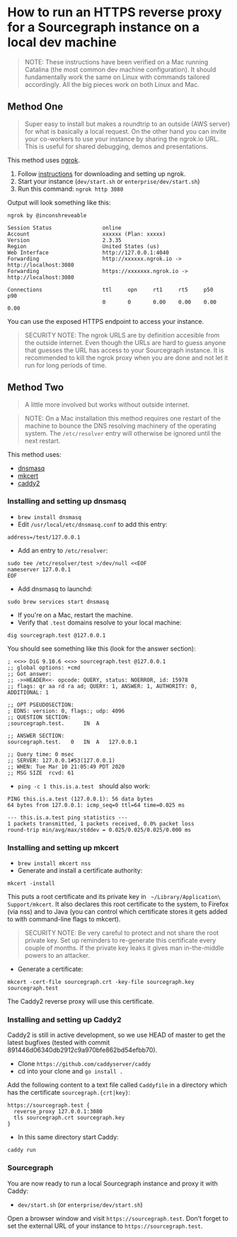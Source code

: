 # How to run an HTTPS reverse proxy for a Sourcegraph instance on a local dev machine

> NOTE: These instructions have been verified on a Mac running Catalina (the most common dev machine configuration).
> It should fundamentally work the same on Linux with commands tailored accordingly. All the big pieces work
> on both Linux and Mac.

## Method One

> Super easy to install but makes a roundtrip to an outside (AWS server) for what is basically a local request.
> On the other hand you can invite your co-workers to use your instance by sharing the ngrok.io URL.
> This is useful for shared debugging, demos and presentations.

This method uses [ngrok](https://ngrok.com/).

1. Follow [instructions](https://ngrok.com/download) for downloading and setting up ngrok.
1. Start your instance (`dev/start.sh` or `enterprise/dev/start.sh`)
1. Run this command: `ngrok http 3080`

Output will look something like this:

```text
ngrok by @inconshreveable                                                                                                            
                                                                                                                                                                                                                        
Session Status                online                                                                                                                                                                                    
Account                       xxxxxx (Plan: xxxxx)                                                                                                                                                                 
Version                       2.3.35                                                                                                                                                                                    
Region                        United States (us)                                                                                                                                                                        
Web Interface                 http://127.0.0.1:4040                                                                                                                                                                     
Forwarding                    http://xxxxxx.ngrok.io -> http://localhost:3080                                                                                                                                         
Forwarding                    https://xxxxxxx.ngrok.io -> http://localhost:3080                                                                                                                                        
                                                                                                                                                                                                                        
Connections                   ttl     opn     rt1     rt5     p50     p90                                                                                                                                               
                              0       0       0.00    0.00    0.00    0.00                                                                                                                                              
```

You can use the exposed HTTPS endpoint to access your instance.

> SECURITY NOTE: The ngrok URLS are by definition accesible from the outside internet. Even though the URLs
> are hard to guess anyone that guesses the URL has access to your Sourcegraph instance. It is recommended to
> kill the ngrok proxy when you are done and not let it run for long periods of time.

## Method Two

> A little more involved but works without outside internet.

> NOTE: On a Mac installation this method requires one restart of the machine to bounce the DNS resolving machinery
> of the operating system. The `/etc/resolver` entry will otherwise be ignored until the next restart. 

This method uses:

* [dnsmasq](http://www.thekelleys.org.uk/dnsmasq/doc.html)
* [mkcert](https://github.com/FiloSottile/mkcert)
* [caddy2](https://caddyserver.com/)

### Installing and setting up dnsmasq

* `brew install dnsmasq`
* Edit `/usr/local/etc/dnsmasq.conf` to add this entry:

```text
address=/test/127.0.0.1
```

* Add an entry to `/etc/resolver`:

```shell script
sudo tee /etc/resolver/test >/dev/null <<EOF
nameserver 127.0.0.1
EOF
``` 

* Add dnsmasq to launchd:

```shell script
sudo brew services start dnsmasq 
```
* If you're on a Mac, restart the machine.
* Verify that `.test` domains resolve to your local machine:

```shell script
dig sourcegraph.test @127.0.0.1
``` 

You should see something like this (look for the answer section):

```text
; <<>> DiG 9.10.6 <<>> sourcegraph.test @127.0.0.1
;; global options: +cmd
;; Got answer:
;; ->>HEADER<<- opcode: QUERY, status: NOERROR, id: 15978
;; flags: qr aa rd ra ad; QUERY: 1, ANSWER: 1, AUTHORITY: 0, ADDITIONAL: 1

;; OPT PSEUDOSECTION:
; EDNS: version: 0, flags:; udp: 4096
;; QUESTION SECTION:
;sourcegraph.test.		IN	A

;; ANSWER SECTION:
sourcegraph.test.	0	IN	A	127.0.0.1

;; Query time: 0 msec
;; SERVER: 127.0.0.1#53(127.0.0.1)
;; WHEN: Tue Mar 10 21:05:49 PDT 2020
;; MSG SIZE  rcvd: 61
```

* `ping -c 1 this.is.a.test ` should also work:

```text
PING this.is.a.test (127.0.0.1): 56 data bytes
64 bytes from 127.0.0.1: icmp_seq=0 ttl=64 time=0.025 ms

--- this.is.a.test ping statistics ---
1 packets transmitted, 1 packets received, 0.0% packet loss
round-trip min/avg/max/stddev = 0.025/0.025/0.025/0.000 ms
``` 

### Installing and setting up mkcert

* `brew install mkcert nss`
* Generate and install a certificate authority:

```shell script
mkcert -install
```

This puts a root certificate and its private key in ` ~/Library/Application\ Support/mkcert`. It also declares
this root certificate to the system, to Firefox (via nss) and to Java (you can control which certificate stores
it gets added to with command-line flags to mkcert).

> SECURITY NOTE: Be very careful to protect and not share the root private key. Set up reminders to re-generate
> this certificate every couple of months. If the private key leaks it gives man in-the-middle powers to an attacker.

* Generate a certificate:

```shell script
mkcert -cert-file sourcegraph.crt -key-file sourcegraph.key sourcegraph.test
``` 

The Caddy2 reverse proxy will use this certificate.

### Installing and setting up Caddy2

Caddy2 is still in active development, so we use HEAD of master to get the latest bugfixes 
(tested with commit 891446d06340db2912c9a970bfe862bd54efbb70).

* Clone `https://github.com/caddyserver/caddy`
* cd into your clone and `go install .`

Add the following content to a text file called `Caddyfile` in a directory which has
the certificate `sourcegraph.{crt|key}`:

```text
https://sourcegraph.test {
  reverse_proxy 127.0.0.1:3080
  tls sourcegraph.crt sourcegraph.key
}
```

* In this same directory start Caddy:

```shell script
caddy run
```

### Sourcegraph

You are now ready to run a local Sourcegraph instance and proxy it with Caddy:

* `dev/start.sh` (or `enterprise/dev/start.sh`)

Open a browser window and visit `https://sourcegraph.test`.
Don't forget to set the external URL of your instance to `https://sourcegraph.test`.
